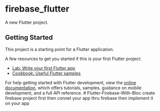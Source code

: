 # firebase_flutter

A new Flutter project.

## Getting Started

This project is a starting point for a Flutter application.

A few resources to get you started if this is your first Flutter project:

- [Lab: Write your first Flutter app](https://docs.flutter.dev/get-started/codelab)
- [Cookbook: Useful Flutter samples](https://docs.flutter.dev/cookbook)

For help getting started with Flutter development, view the
[online documentation](https://docs.flutter.dev/), which offers tutorials,
samples, guidance on mobile development, and a full API reference.
#   F l u t t e r - F i r e b a s e - W i t h - B l o c   c r e a t e   f i r e b a s e   p r o j e c t   f i r s t   t h e n   c o n n e t   y o u r   a p p   t h r u   f i r e b a s e   t h e n   i m p l e m e n t   i t   o n   y o u r   a p p  
 